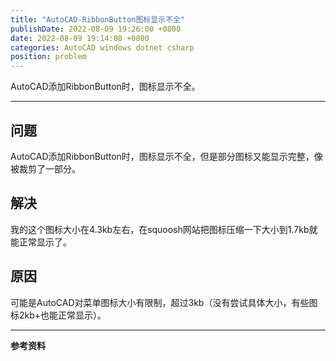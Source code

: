 ```yaml
---
title: "AutoCAD-RibbonButton图标显示不全"
publishDate: 2022-08-09 19:26:00 +0800
date: 2022-08-09 19:14:08 +0800
categories: AutoCAD windows dotnet csharp
position: problem
---
```


AutoCAD添加RibbonButton时，图标显示不全。

---

<div id="toc"></div>

## 问题

AutoCAD添加RibbonButton时，图标显示不全，但是部分图标又能显示完整，像被裁剪了一部分。

## 解决

我的这个图标大小在4.3kb左右，在squoosh网站把图标压缩一下大小到1.7kb就能正常显示了。


## 原因

可能是AutoCAD对菜单图标大小有限制，超过3kb（没有尝试具体大小，有些图标2kb+也能正常显示）。

---

**参考资料**

